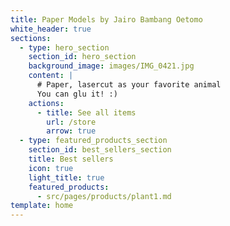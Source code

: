 ```yaml
---
title: Paper Models by Jairo Bambang Oetomo
white_header: true
sections:
  - type: hero_section
    section_id: hero_section
    background_image: images/IMG_0421.jpg
    content: |
      # Paper, lasercut as your favorite animal
      You can glu it! :)
    actions:
      - title: See all items
        url: /store
        arrow: true
  - type: featured_products_section
    section_id: best_sellers_section
    title: Best sellers
    icon: true
    light_title: true
    featured_products:
      - src/pages/products/plant1.md
template: home
---
```

